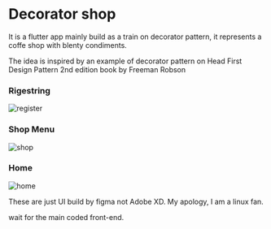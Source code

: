 # Decorator shop
It is a flutter app mainly build as a train on decorator pattern,
it represents a coffe shop with blenty condiments.

The idea is inspired by an example of decorator pattern on Head First Design Pattern 2nd edition book by Freeman Robson

### Rigestring
![register](https://user-images.githubusercontent.com/50797015/119211045-83e01800-ba9f-11eb-8921-1de1d411bc45.png)
### Shop Menu
![shop](https://user-images.githubusercontent.com/50797015/119211047-85114500-ba9f-11eb-8ea2-2ddfb155c278.png)
### Home
![home](https://user-images.githubusercontent.com/50797015/119211044-82aeeb00-ba9f-11eb-8970-828ecbf7c0e0.png)

These are just UI build by figma not Adobe XD. My apology, I am a linux fan.

wait for the main coded front-end.
